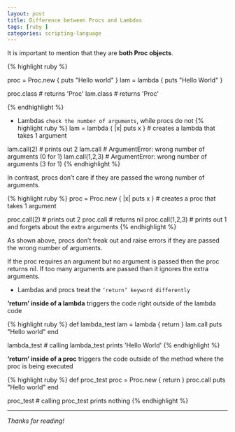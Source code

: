 ```yaml
---
layout: post
title: Difference between Procs and Lambdas
tags: [ruby ]
categories: scripting-language
---
```


It is important to mention that they are **both Proc objects**.

{% highlight ruby %}

proc = Proc.new { puts "Hello world" }
lam = lambda { puts "Hello World" }

proc.class # returns 'Proc'
lam.class  # returns 'Proc'

{% endhighlight %}

* Lambdas `check the number of arguments`, while procs do not
{% highlight ruby %}
lam = lambda { |x| puts x } # creates a lambda that takes 1 argument

lam.call(2) # prints out 2
lam.call # ArgumentError: wrong number of arguments (0 for 1)
lam.call(1,2,3) # ArgumentError: wrong number of arguments (3 for 1)
{% endhighlight %}

In contrast, procs don’t care if they are passed the wrong number of arguments.

{% highlight ruby %}
proc = Proc.new { |x| puts x } # creates a proc that takes 1 argument

proc.call(2) # prints out 2
proc.call # returns nil
proc.call(1,2,3) # prints out 1 and forgets about the extra arguments
{% endhighlight %}

As shown above, procs don’t freak out and raise errors if they are passed the wrong number of arguments. 

If the proc requires an argument but no argument is passed then the proc returns nil. If too many arguments are passed than it ignores the extra arguments.

* Lambdas and procs treat the `‘return’ keyword differently`

**‘return’ inside of a lambda** triggers the code right outside of the lambda code

{% highlight ruby %}
def lambda_test
  lam = lambda { return }
  lam.call
  puts "Hello world"
end

lambda_test # calling lambda_test prints 'Hello World'
{% endhighlight %}

**‘return’ inside of a proc** triggers the code outside of the method where the proc is being executed

{% highlight ruby %}
def proc_test
  proc = Proc.new { return }
  proc.call
  puts "Hello world"
end

proc_test # calling proc_test prints nothing
{% endhighlight %}

***

*Thanks for reading!*
